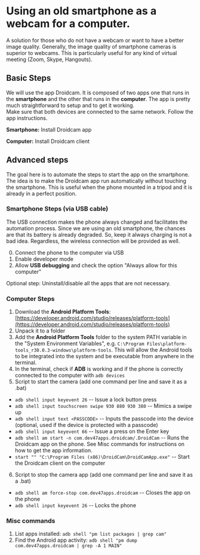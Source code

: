 # Using an old smartphone as a webcam for a computer.
A solution for those who do not have a webcam or want to have a better image quality. Generally, the image quality of smartphone cameras is superior to webcams. 
This is particularly useful for any kind of virtual meeting (Zoom, Skype, Hangouts).  

## Basic Steps
We will use the app Droidcam. It is composed of two apps one that runs in the **smartphone** and the other that runs in the **computer**. 
The app is pretty much straightforward to setup and to get it working.   
Make sure that both devices are connected to the same network. Follow the app instructions.

**Smartphone:** Install Droidcam app

**Computer:** Install Droidcam client

## Advanced steps
The goal here is to automate the steps to start the app on the smartphone. The idea is to make the Droidcam app run automatically without touching the smartphone. 
This is useful when the phone mounted in a tripod and it is already in a perfect position.

### Smartphone Steps (via USB cable) ###
The USB connection makes the phone always changed and facilitates the automation process.
Since we are using an old smartphone, the chances are that its battery is already degraded. So, keep it always charging is not a bad idea. 
Regardless, the wireless connection will be provided as well.
 
0. Connect the phone to the computer via USB
1. Enable developer mode
2. Allow **USB debugging** and check the option "Always allow for this computer"

Optional step: Uninstall/disable all the apps that are not necessary.

### Computer Steps ###
1. Download the **Android Platform Tools**: [https://developer.android.com/studio/releases/platform-tools](https://developer.android.com/studio/releases/platform-tools)
2. Unpack it to a folder
3. Add the **Android Platform Tools** folder to the system PATH variable in the "System Environment Variables", e.g. `C:\Program Files\platform-tools_r30.0.3-windows\platform-tools`.
This will allow the Android tools to be integrated into the system and be executable from anywhere in the terminal.
4. In the terminal, check if **ADB** is working and if the phone is correctly connected to the computer with `adb devices`
5. Script to start the camera (add one command per line and save it as a .bat)
  * `adb shell input keyevent 26` -- Issue a lock button press
  * `adb shell input touchscreen swipe 930 880 930 380` -- Mimics a swipe up
  * `adb shell input text <PASSCODE>` -- Inputs the passcode into the device (optional, used if the device is protected with a passcode)
  * `adb shell input keyevent 66` -- Issue a press on the Enter key
  * `adb shell am start -n com.dev47apps.droidcam/.DroidCam` -- Runs the Droidcam app on the phone. See Misc commands for instructions on how to get the app information. 
  * `start "" "C:\Program Files (x86)\DroidCam\DroidCamApp.exe"` -- Start the Droidcam client on the computer
6. Script to stop the camera app (add one command per line and save it as a .bat)
  * `adb shell am force-stop com.dev47apps.droidcam` -- Closes the app on the phone
  * `adb shell input keyevent 26` -- Locks the phone
  
### Misc commands ###
1. List apps installed: `adb shell "pm list packages | grep cam"`
2. Find the Android app activity: `adb shell "pm dump com.dev47apps.droidcam | grep -A 1 MAIN"`
